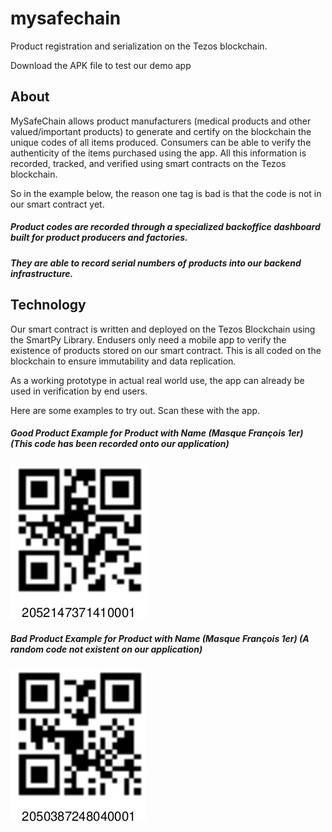 # mysafechain
Product registration and serialization on the Tezos blockchain.

Download the APK file to test our demo app


## About
MySafeChain allows product manufacturers (medical products and other valued/important products) to generate and certify on the blockchain the unique codes of all items produced. Consumers can be able to verify the authenticity of the items purchased using the app. All this information is recorded, tracked, and verified using smart contracts on the Tezos blockchain.

So in the example below, the reason one tag is bad is that the code is not in our smart contract yet.

##### Product codes are recorded through a specialized backoffice dashboard built for product producers and factories.
##### They are able to record serial numbers of products into our backend infrastructure.

## Technology
Our smart contract is written and deployed on the Tezos Blockchain using the SmartPy Library.
Endusers only need a mobile app to verify the existence of products stored on our smart contract.
This is all coded on the blockchain to ensure immutability and data replication.

As a working prototype in actual real world use, the app can already be used in verification by end users.

Here are some examples to try out. Scan these with the app.

##### Good Product Example for Product with Name (Masque François 1er) (This code has been recorded onto our application)


<img src="./good example.jpeg">


##### Bad Product Example for Product with Name (Masque François 1er) (A random code not existent on our application)


<img src="./bad exampl.jpeg">
